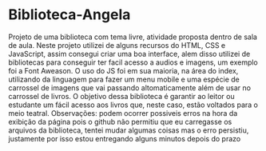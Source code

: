 # Biblioteca-Angela
Projeto de uma biblioteca com tema livre, atividade proposta dentro de sala de aula. Neste projeto utilizei de alguns recursos do HTML, CSS e JavaScript, assim consegui criar
 uma boa interface, alem disso utilizei de bibliotecas para conseguir ter facil acesso a audios e imagens, um exemplo foi a Font Aweason. O uso do JS foi em sua maioria, na área do index, utilizando da linguagem para fazer um menu mobile e uma espécie de carrossel de imagens que vai passando altomaticamente além de usar no carrossel de livros. O objetivo dessa biblioteca é garantir ao leitor ou estudante um fácil acesso aos livros que, neste caso, estão voltados para o meio teatral. Observações: podem ocorrer possiveis erros na hora da exibição da página pois o github não permitiu que eu carregasse os arquivos da biblioteca, tentei mudar algumas coisas mas o erro persistiu, justamente por isso estou entregando alguns minutos depois do prazo
